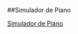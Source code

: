 ##Simulador de Piano

<a href="https://leandrosiqueira1.github.io/Simulador-de-Piano-/">Simulador de Piano</a>

